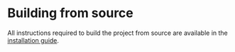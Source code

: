 # Building from source

All instructions required to build the project from source are available in the [installation guide](installation.md#nightly-build).
